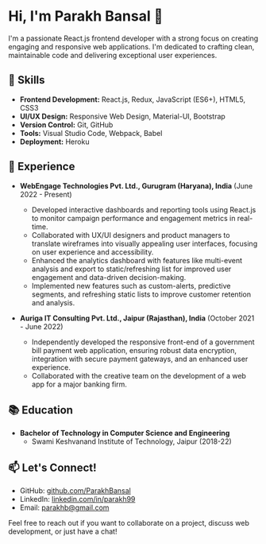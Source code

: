 # Hi, I'm Parakh Bansal 👋

I'm a passionate React.js frontend developer with a strong focus on creating engaging and responsive web applications. I'm dedicated to crafting clean, maintainable code and delivering exceptional user experiences.

## 🔨 Skills

- **Frontend Development:** React.js, Redux, JavaScript (ES6+), HTML5, CSS3
- **UI/UX Design:** Responsive Web Design, Material-UI, Bootstrap
- **Version Control:** Git, GitHub
- **Tools:** Visual Studio Code, Webpack, Babel
- **Deployment:** Heroku

## 💼 Experience

- **WebEngage Technologies Pvt. Ltd., Gurugram (Haryana), India** (June 2022 - Present)
  - Developed interactive dashboards and reporting tools using React.js to monitor campaign performance and
    engagement metrics in real-time.
  - Collaborated with UX/UI designers and product managers to translate wireframes into visually appealing user
    interfaces, focusing on user experience and accessibility.
  - Enhanced the analytics dashboard with features like multi-event analysis and export to static/refreshing list
    for improved user engagement and data-driven decision-making.
  - Implemented new features such as custom-alerts, predictive segments, and refreshing static lists to improve
    customer retention and analysis.



- **Auriga IT Consulting Pvt. Ltd., Jaipur (Rajasthan), India** (October 2021 - June 2022)
  - Independently developed the responsive front-end of a government bill payment web application, ensuring
    robust data encryption, integration with secure payment gateways, and an enhanced user experience.
  - Collaborated with the creative team on the development of a web app for a major banking firm.


## 📚 Education

- **Bachelor of Technology in Computer Science and Engineering**
  - Swami Keshvanand Institute of Technology, Jaipur (2018-22)

## 📫 Let's Connect!

- GitHub: [github.com/ParakhBansal](https://github.com/ParakhBansal)
- LinkedIn: [linkedin.com/in/parakh99](https://www.linkedin.com/in/parakh99/)
- Email: [parakhb@gmail.com](mailto:parakhb@gmail.com)

Feel free to reach out if you want to collaborate on a project, discuss web development, or just have a chat!



<!---
ParakhBansal/ParakhBansal is a ✨ special ✨ repository because its `README.md` (this file) appears on your GitHub profile.
You can click the Preview link to take a look at your changes.
--->
